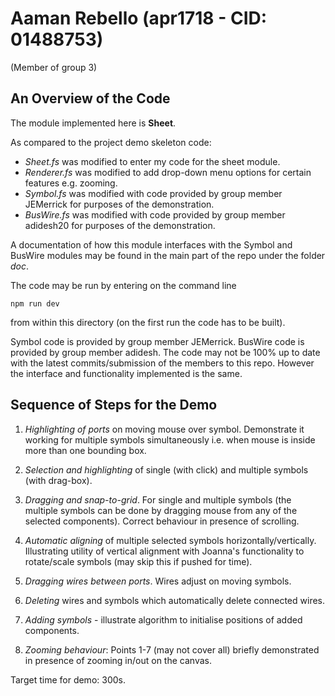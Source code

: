 # Aaman Rebello (apr1718 - CID: 01488753)
(Member of group 3)


## An Overview of the Code

The module implemented here is **Sheet**.

As compared to the project demo skeleton code:
- *Sheet.fs* was modified to enter my code for the sheet module.
- *Renderer.fs* was modified to add drop-down menu options for certain features e.g. zooming.
- *Symbol.fs* was modified with code provided by group member JEMerrick for purposes of the demonstration.
- *BusWire.fs* was modified with code provided by group member adidesh20 for purposes of the demonstration.

A documentation of how this module interfaces with the Symbol and BusWire modules may be found in the main part of the repo under the folder *doc*.

The code may be run by entering on the command line

```
npm run dev

```

from within this directory (on the first run the code has to be built).

Symbol code is provided by group member JEMerrick. BusWire code is provided by group member adidesh. The code may not be 100% up to date with the latest commits/submission of the members to this repo. However the interface and functionality implemented is the same.


## Sequence of Steps for the Demo

1. *Highlighting of ports* on moving mouse over symbol. Demonstrate it working for multiple symbols simultaneously i.e. when mouse is inside more than one bounding box.

2. *Selection and highlighting* of single (with click) and multiple symbols (with drag-box).

3. *Dragging and snap-to-grid*. For single and multiple symbols (the multiple symbols can be done by dragging mouse from any of the selected components). Correct behaviour in presence of scrolling.

4. *Automatic aligning* of multiple selected symbols horizontally/vertically. Illustrating utility of vertical alignment with Joanna's functionality to rotate/scale symbols (may skip this if pushed for time).

5. *Dragging wires between ports*. Wires adjust on moving symbols.

6. *Deleting* wires and symbols which automatically delete connected wires.  

7. *Adding symbols* - illustrate algorithm to initialise positions of added components.

7. *Zooming behaviour*: Points 1-7 (may not cover all) briefly demonstrated in presence of zooming in/out on the canvas.

Target time for demo: 300s.
